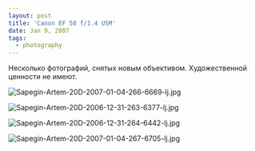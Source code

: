 ```yaml
---
layout: post
title: 'Canon EF 50 f/1.4 USM'
date: Jan 9, 2007
tags:
  - photography
---
```


Несколько фотографий, снятых новым объективом. Художественной ценности не имеют.

![Sapegin-Artem-20D-2007-01-04-266-6669-lj.jpg](upload://Sapegin-Artem-20D-2007-01-04-266-6669-lj.jpg)

<!--more-->

![Sapegin-Artem-20D-2006-12-31-263-6377-lj.jpg](upload://Sapegin-Artem-20D-2006-12-31-263-6377-lj.jpg)

![Sapegin-Artem-20D-2006-12-31-264-6442-lj.jpg](upload://Sapegin-Artem-20D-2006-12-31-264-6442-lj.jpg)

![Sapegin-Artem-20D-2007-01-04-267-6705-lj.jpg](upload://Sapegin-Artem-20D-2007-01-04-267-6705-lj.jpg)
